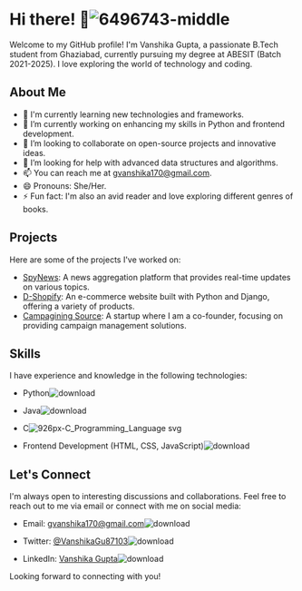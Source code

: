 # Hi there! 👋![6496743-middle](https://github.com/gva-cse/gva-cse/assets/114987374/aecef2e9-3254-4f4f-9703-9056cef338fe)


Welcome to my GitHub profile! I'm Vanshika Gupta, a passionate B.Tech student from Ghaziabad, currently pursuing my degree at ABESIT (Batch 2021-2025). I love exploring the world of technology and coding.

## About Me

- 🌱 I'm currently learning new technologies and frameworks.
- 🔭 I’m currently working on enhancing my skills in Python and frontend development.
- 👯 I’m looking to collaborate on open-source projects and innovative ideas.
- 🤔 I’m looking for help with advanced data structures and algorithms.
- 📫 You can reach me at [gvanshika170@gmail.com](mailto:gvanshika170@gmail.com).
- 😄 Pronouns: She/Her.
- ⚡ Fun fact: I'm also an avid reader and love exploring different genres of books.

## Projects

Here are some of the projects I've worked on:

- [SpyNews](link-to-spynews-repo): A news aggregation platform that provides real-time updates on various topics.
- [D-Shopify](link-to-d-shopify-repo): An e-commerce website built with Python and Django, offering a variety of products.
- [Campagining Source](link-to-campagining-source-repo): A startup where I am a co-founder, focusing on providing campaign management solutions.

## Skills

I have experience and knowledge in the following technologies:

- Python![download](https://github.com/gva-cse/gva-cse/assets/114987374/e68c1dd6-0e96-4d37-8a93-6aca2a1afbdd)

- Java![download](https://github.com/gva-cse/gva-cse/assets/114987374/842b50b5-0212-40c9-8439-abb88b14596f)

- C![926px-C_Programming_Language svg](https://github.com/gva-cse/gva-cse/assets/114987374/4020bcb9-eba8-4b89-b79f-4142ba1bf220)

- Frontend Development (HTML, CSS, JavaScript)![download](https://github.com/gva-cse/gva-cse/assets/114987374/498ee3bd-c664-4b03-aea3-e238f9e14461)


## Let's Connect

I'm always open to interesting discussions and collaborations. Feel free to reach out to me via email or connect with me on social media:

- Email: [gvanshika170@gmail.com](mailto:gvanshika170@gmail.com)![download](https://github.com/gva-cse/gva-cse/assets/114987374/39341c38-ec6a-4ae5-ad78-c09ee2d29e6e)

- Twitter: [@VanshikaGu87103](https://twitter.com/VanshikaGu87103)![download](https://github.com/gva-cse/gva-cse/assets/114987374/5aeadb64-6d7f-4591-a794-517fa4fb4607)

- LinkedIn: [Vanshika Gupta](https://www.linkedin.com/in/vanshika-gupta23052003/)![download](https://github.com/gva-cse/gva-cse/assets/114987374/8cdbc31c-422a-4100-84f1-b353b32535fe)


Looking forward to connecting with you!
